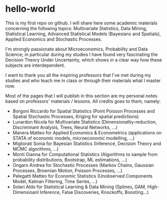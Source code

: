 # hello-world

This is my first repo on github. 
I will share here some academic materials concerning the following topics: Multivariate Statistics, Data Mining, Statistical Learning, Advanced Statistical Models (Bayesians and Spatials), Applied Economics and Stochastic Processes.

I'm strongly passionate about Microeconomics, Probability and Data Science; in particular during my studies I have found very fascinating the Decision Theory Under Uncertainty, which shows in a clear way how these subjects are interdependent. 

I want to thank you all the inspiring professors that I've met during my studies and who teach me in class or through their materials what I master now. 

Most of the pages that I will publish in this section are my personal notes based on professors' materials / lessons. All credits goes to them, namely: 
- Borgoni Riccardo for Spatial Statistics (Point Poisson Processes and Spatial Stochastic Processes, Kriging for spatial predictions)
- Lunardon Nicola for Multivariate Statistics (Dimensionality-reduction, Discriminant Analysis, Trees, Neural Networks, ...)
- Manera Matteo for Applied Economics & Econometrics (applications on STATA of economic models, microeconomic modelling, ...)
- Migliorati Sonia for Bayesian Statistics (Inference, Decision Theory and MCMC algorithms, ...)
- Monti Gianna for Computational Statistics (Algorithms to sample from probability distributions, Bootstrap, ML estimations, ...)
- Ongaro Andrea for Stochastic Processes (Markov Chains, Gaussian Processes, Brownian Motion, Poisson Processes, ...) 
- Pelegatti Matteo for Economic Statistics (Unobserved Components Model, Kalman Filtering, Time Series, ...)
- Solari Aldo for Statistical Learning & Data Mining (Splines, GAM, High-Dimensioanl Inference, False Discoveries, Knockoffs, Boosting...)








